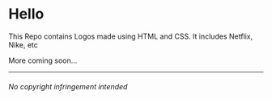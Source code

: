 # Hello
This Repo contains Logos made using HTML and CSS.
It includes Netflix, Nike, etc


More coming soon...

---

###### No copyright infringement intended
